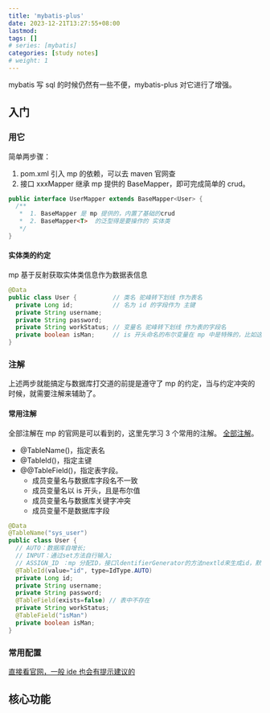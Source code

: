```yaml
---
title: 'mybatis-plus'
date: 2023-12-21T13:27:55+08:00
lastmod:
tags: []
# series: [mybatis]
categories: [study notes]
# weight: 1
---
```


mybatis 写 sql 的时候仍然有一些不便，mybatis-plus 对它进行了增强。

## 入门

### 用它

简单两步骤：

1. pom.xml 引入 mp 的依赖，可以去 maven 官网查
2. 接口 xxxMapper 继承 mp 提供的 BaseMapper<T>，即可完成简单的 crud。

```java
public interface UserMapper extends BaseMapper<User> {
  /**
   *  1. BaseMapper 是 mp 提供的，内置了基础的crud
   *  2. BaseMapper<T>  的泛型得是要操作的 实体类
   */
}
```

#### 实体类的约定

mp 基于反射获取实体类信息作为数据表信息

```java
@Data
public class User {          // 类名 驼峰转下划线 作为表名
  private Long id;           // 名为 id 的字段作为 主键
  private String username;
  private String password;
  private String workStatus; // 变量名 驼峰转下划线 作为表的字段名
  private boolean isMan;     // is 开头命名的布尔变量在 mp 中是特殊的，比如这里会被解析为 man
}
```

### 注解

上述两步就能搞定与数据库打交道的前提是遵守了 mp 的约定，当与约定冲突的时候，就需要注解来辅助了。

#### 常用注解

全部注解在 mp 的官网是可以看到的，这里先学习 3 个常用的注解。 [全部注解](https://baomidou.com/pages/223848/)。

- @TableName()，指定表名
- @TableId()，指定主键
- @@TableField()，指定表字段。
  - 成员变量名与数据库字段名不一致
  - 成员变量名以 is 开头，且是布尔值
  - 成员变量名与数据库关键字冲突
  - 成员变量不是数据库字段

```java
@Data
@TableName("sys_user")
public class User {
  // AUTO：数据库自增长;
  // INPUT：通过set方法自行输入;
  // ASSIGN_ID ：mp 分配ID，接口ldentifierGenerator的方法nextld来生成id，默认实现类为DefaultldentifierGenerator雪花算法
  @TableId(value="id", type=IdType.AUTO)
  private Long id;
  private String username;
  private String password;
  @TableField(exists=false) // 表中不存在
  private String workStatus;
  @TableField("isMan")
  private boolean isMan;
}
```

### 常用配置

[直接看官网，一般 ide 也会有提示建议的](https://baomidou.com/pages/56bac0/#%E5%9F%BA%E6%9C%AC%E9%85%8D%E7%BD%AE)

## 核心功能
